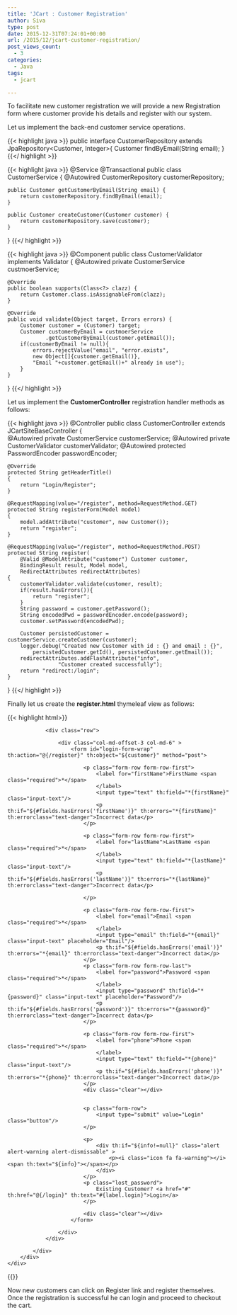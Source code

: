 ```yaml
---
title: 'JCart : Customer Registration'
author: Siva
type: post
date: 2015-12-31T07:24:01+00:00
url: /2015/12/jcart-customer-registration/
post_views_count:
  - 3
categories:
  - Java
tags:
  - jcart

---
```

To facilitate new customer registration we will provide a new Registration form where customer provide his details and register with our system.

Let us implement the back-end customer service operations.

{{< highlight java >}}
public interface CustomerRepository extends JpaRepository<Customer, Integer>{
	Customer findByEmail(String email);
}
{{</ highlight >}}

{{< highlight java >}}
@Service
@Transactional
public class CustomerService 
{
	@Autowired 
	CustomerRepository customerRepository;
	
	public Customer getCustomerByEmail(String email) {
		return customerRepository.findByEmail(email);
	}

	public Customer createCustomer(Customer customer) {
		return customerRepository.save(customer);
	}
}
{{</ highlight >}}

{{< highlight java >}}
@Component
public class CustomerValidator implements Validator
{
	@Autowired 
	private CustomerService custmoerService;

	@Override
	public boolean supports(Class<?> clazz) {
		return Customer.class.isAssignableFrom(clazz);
	}

	@Override
	public void validate(Object target, Errors errors) {
		Customer customer = (Customer) target;
		Customer customerByEmail = custmoerService
		        .getCustomerByEmail(customer.getEmail());
		if(customerByEmail != null){
			errors.rejectValue("email", "error.exists", 
			new Object[]{customer.getEmail()}, 
			"Email "+customer.getEmail()+" already in use");
		}
	}
	
}
{{</ highlight >}}

Let us implement the **CustomerController** registration handler methods as follows:

{{< highlight java >}}
@Controller
public class CustomerController extends JCartSiteBaseController
{	
	@Autowired private CustomerService customerService;
	@Autowired private CustomerValidator customerValidator;
	@Autowired protected PasswordEncoder passwordEncoder;
	
	@Override
	protected String getHeaderTitle()
	{
		return "Login/Register";
	}

	@RequestMapping(value="/register", method=RequestMethod.GET)
	protected String registerForm(Model model)
	{
		model.addAttribute("customer", new Customer());
		return "register";
	}
	
	@RequestMapping(value="/register", method=RequestMethod.POST)
	protected String register(
	    @Valid @ModelAttribute("customer") Customer customer, 
		BindingResult result, Model model, 
		RedirectAttributes redirectAttributes)
	{
		customerValidator.validate(customer, result);
		if(result.hasErrors()){
			return "register";
		}
		String password = customer.getPassword();
		String encodedPwd = passwordEncoder.encode(password);
		customer.setPassword(encodedPwd);
		
		Customer persistedCustomer = customerService.createCustomer(customer);
		logger.debug("Created new Customer with id : {} and email : {}", 
		    persistedCustomer.getId(), persistedCustomer.getEmail());
		redirectAttributes.addFlashAttribute("info", 
		            "Customer created successfully");
		return "redirect:/login";
	}
	
}
{{</ highlight >}}

Finally let us create the **register.html** thymeleaf view as follows:

{{< highlight html>}}
<!DOCTYPE html>
<html xmlns="http://www.w3.org/1999/xhtml" 
	  xmlns:th="http://www.thymeleaf.org"
	  xmlns:sec="http://www.thymeleaf.org/thymeleaf-extras-springsecurity3"
      layout:decorator="layout/mainLayout">
      
<head>
	<title>Register</title>
</head>
<body>
	<div layout:fragment="content">
		<div class="single-product-area">
			<div class="zigzag-bottom"></div>
			<div class="container">
				
				<div class="row">
					
					<div class="col-md-offset-3 col-md-6" >
						<form id="login-form-wrap" th:action="@{/register}" th:object="${customer}" method="post">

							<p class="form-row form-row-first">
								<label for="firstName">FirstName <span class="required">*</span>
								</label>
								<input type="text" th:field="*{firstName}" class="input-text"/>
								<p th:if="${#fields.hasErrors('firstName')}" th:errors="*{firstName}" th:errorclass="text-danger">Incorrect data</p>
							</p>
							
							<p class="form-row form-row-first">
								<label for="lastName">LastName <span class="required">*</span>
								</label>
								<input type="text" th:field="*{lastName}" class="input-text"/>
								<p th:if="${#fields.hasErrors('lastName')}" th:errors="*{lastName}" th:errorclass="text-danger">Incorrect data</p>
								
							</p>
							
							<p class="form-row form-row-first">
								<label for="email">Email <span class="required">*</span>
								</label>
								<input type="email" th:field="*{email}" class="input-text" placeholder="Email"/>
								<p th:if="${#fields.hasErrors('email')}" th:errors="*{email}" th:errorclass="text-danger">Incorrect data</p>
							</p>
							<p class="form-row form-row-last">
								<label for="password">Password <span class="required">*</span>
								</label>
								<input type="password" th:field="*{password}" class="input-text" placeholder="Password"/>
								<p th:if="${#fields.hasErrors('password')}" th:errors="*{password}" th:errorclass="text-danger">Incorrect data</p>
							</p>
							
							<p class="form-row form-row-first">
								<label for="phone">Phone <span class="required">*</span>
								</label>
								<input type="text" th:field="*{phone}" class="input-text"/>
								<p th:if="${#fields.hasErrors('phone')}" th:errors="*{phone}" th:errorclass="text-danger">Incorrect data</p>
							</p>
							<div class="clear"></div>


							<p class="form-row">
								<input type="submit" value="Login" class="button"/>
							</p>
							
							<p>
								<div th:if="${info!=null}" class="alert alert-warning alert-dismissable" >
									<p><i class="icon fa fa-warning"></i> <span th:text="${info}"></span></p>
								</div>   
							</p>
							<p class="lost_password">
								Existing Customer? <a href="#" th:href="@{/login}" th:text="#{label.login}">Login</a>
							</p>
							
							<div class="clear"></div>
						</form>
						
					</div>
				</div>
				
			</div>
		</div>
	</div>
	
</body>
    
</html>
{{</ highlight >}}

Now new customers can click on Register link and register themselves. 
Once the registration is successful he can login and proceed to checkout the cart.
